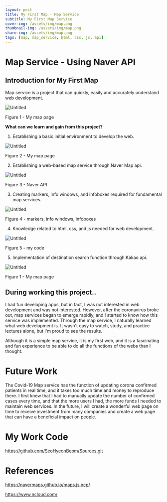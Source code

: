 ```yaml
---
layout: post
title: My First Map - Map Service
subtitle: My First Map Service
cover-img: /assets/img/map.png
thumbnail-img: /assets/img/map.png
share-img: /assets/img/map.png
tags: [map, map_service, html, css, js, api]
---
```


# Map Service - Using Naver API

## Introduction for My First Map

Map service is a project that can quickly, easily and accurately understand web development.


![Untitled](../assets/img/swift.png)


Figure 1 - My map page

**What can we learn and gain from this project?**


1. Establishing a basic initial environment to develop the web.

![Untitled](../assets/img/swift.png)


Figure 2 - My map page


2. Establishing a web-based map service through Naver Map api.

![Untitled](../assets/img/swift.png)


Figure 3 - Naver API 


3. Creating markers, info windows, and infoboxes required for fundamental map services.

![Untitled](../assets/img/swift.png)


Figure 4 - markers, info windows, infoboxes


4. Knowledge related to html, css, and js needed for web development.

![Untitled](../assets/img/swift.png)


Figure 5 - my code


5. Implementation of destination search function through Kakao api.

![Untitled](../assets/img/swift.png)


Figure 1 - My map page



## During working this project..

I had fun developing apps, but in fact, I was not interested in web development and was not interested. However, after the coronavirus broke out, map services began to emerge rapidly, and I started to know how this service was implemented. Through the map service, I naturally learned what web development is. It wasn't easy to watch, study, and practice lectures alone, but I'm proud to see the results.

Although it is a simple map service, it is my first web, and it is a fascinating and fun experience to be able to do all the functions of the webs than I thought.




# Future Work

The Covid-19 Map service has the function of updating corona confirmed patients in real time, and it takes too much time and money to reproduce there. I first knew that I had to manually update the number of confirmed cases every time, and that the more users I had, the more funds I needed to maintain web services. In the future, I will create a wonderful web page on time to receive investment from many companies and create a web page that can have a beneficial impact on people.

# My Work Code 

https://github.com/SeoHyeonBeom/Sources.git


# References

https://navermaps.github.io/maps.js.ncp/

https://www.ncloud.com/



